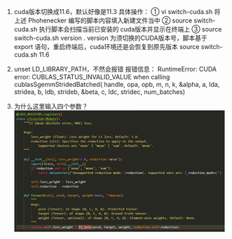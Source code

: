 1. cuda版本切换成11.6，默认好像是11.3
  具体操作：
  ① vi switch-cuda.sh 将上述 Phohenecker 编写的脚本内容填入新建文件当中
  ② source switch-cuda.sh 执行脚本会扫描当前已安装的 cuda版本并显示在终端上
  ③ source switch-cuda.sh version . version 为须切换的CUDA版本号，脚本基于export 语句，重启终端后，cuda环境还是会恢复到原先版本
  source switch-cuda.sh 11.6
2. unset LD_LIBRARY_PATH，不然会报错
  报错信息：
  RuntimeError: CUDA error: CUBLAS_STATUS_INVALID_VALUE when calling cublasSgemmStridedBatched( handle, opa, opb, m, n, k, &alpha, a, lda, stridea, b, ldb, strideb, &beta, c, ldc, stridec, num_batches)

3. 为什么这里输入四个参数？
![Alt text](image.png)
